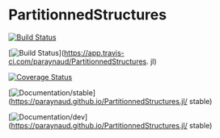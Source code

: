 # PartitionnedStructures

<!-- Linux/macOS/Windows: ![CI](https://github.com/JuliaSmoothOptimizers/QuadraticModels.jl/workflows/CI/badge.svg?branch=main)
FreeBSD: [![Build Status](https://api.cirrus-ci.com/github/JuliaSmoothOptimizers/QuadraticModels.jl.svg)](https://cirrus-ci.com/github/JuliaSmoothOptimizers/QuadraticModels.jl)
[![codecov.io](http://codecov.io/github/JuliaSmoothOptimizers/QuadraticModels.jl/coverage.svg?branch=main)](http://codecov.io/github/JuliaSmoothOptimizers/QuadraticModels.jl?branch=main)
[![Documentation/stable](https://img.shields.io/badge/docs-stable-blue.svg)](https://JuliaSmoothOptimizers.github.io/QuadraticModels.jl/stable)
[![Documentation/dev](https://img.shields.io/badge/docs-dev-blue.svg)](https://JuliaSmoothOptimizers.github.io/QuadraticModels.jl/dev) -->

[![Build Status](https://api.cirrus-ci.com/github/paraynaud/PartitionnedStructures.jl.svg)](https://cirrus-ci.com/github/paraynaud/PartitionnedStructures.jl)

[![Build Status](https://app.travis-ci.com/paraynaud/PartitionnedStructures.jl.svg?branch=main)](https://app.travis-ci.com/paraynaud/PartitionnedStructures.
jl)	

[![Coverage Status](https://coveralls.io/repos/github/paraynaud/PartitionnedStructures.jl/badge.svg?branch=main)](https://coveralls.io/github/paraynaud/PartitionnedStructures.jl?branch=main)

[![Documentation/stable](https://img.shields.io/badge/docs-stable-blue.svg)](https://paraynaud.github.io/PartitionnedStructures.jl/
stable)

[![Documentation/dev](https://img.shields.io/badge/docs-dev-blue.svg)](https://paraynaud.github.io/PartitionnedStructures.jl/
stable)



